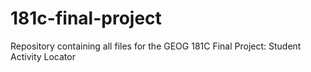 # 181c-final-project
Repository containing all files for the GEOG 181C Final Project: Student Activity Locator
